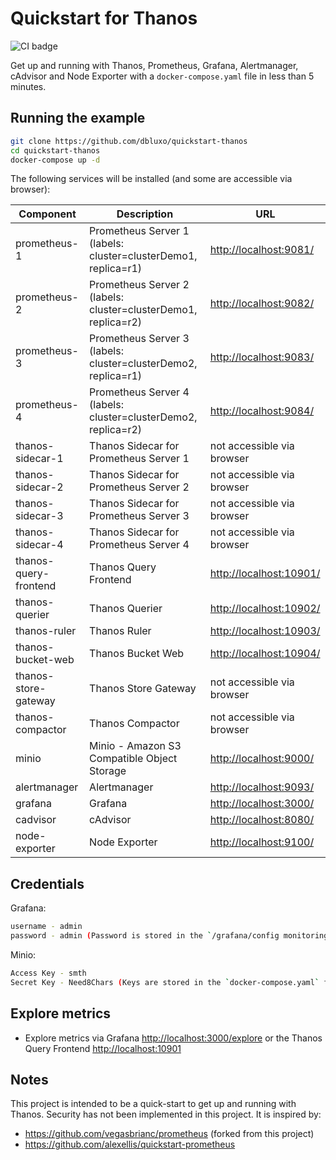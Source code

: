 # Quickstart for Thanos

![CI badge](https://github.com/dbluxo/quickstart-thanos/workflows/build-and-test/badge.svg)

Get up and running with Thanos, Prometheus, Grafana, Alertmanager, cAdvisor and Node Exporter with a `docker-compose.yaml` file in less than 5 minutes.

## Running the example

```bash
git clone https://github.com/dbluxo/quickstart-thanos
cd quickstart-thanos
docker-compose up -d
```

The following services will be installed (and some are accessible via browser):

| Component                     | Description                                                               | URL                           |
| -----------------------       | ------------------------------------------------------                    | ----------------------------- |
| prometheus-1                  | Prometheus Server 1 (labels: cluster=clusterDemo1, replica=r1)                 | <http://localhost:9081/>      |
| prometheus-2                  | Prometheus Server 2 (labels: cluster=clusterDemo1, replica=r2)                 | <http://localhost:9082/>      |
| prometheus-3                  | Prometheus Server 3 (labels: cluster=clusterDemo2, replica=r1)                 | <http://localhost:9083/>      |
| prometheus-4                  | Prometheus Server 4 (labels: cluster=clusterDemo2, replica=r2)                 | <http://localhost:9084/>      |
| thanos-sidecar-1              | Thanos Sidecar for Prometheus Server 1                                    | not accessible via browser    |
| thanos-sidecar-2              | Thanos Sidecar for Prometheus Server 2                                    | not accessible via browser    |
| thanos-sidecar-3              | Thanos Sidecar for Prometheus Server 3                                    | not accessible via browser    |
| thanos-sidecar-4              | Thanos Sidecar for Prometheus Server 4                                    | not accessible via browser    |
| thanos-query-frontend         | Thanos Query Frontend                                                     | <http://localhost:10901/>     |
| thanos-querier                | Thanos Querier                                                            | <http://localhost:10902/>     |
| thanos-ruler                  | Thanos Ruler                                                              | <http://localhost:10903/>     |
| thanos-bucket-web             | Thanos Bucket Web                                                         | <http://localhost:10904/>     |
| thanos-store-gateway          | Thanos Store Gateway                                                      | not accessible via browser    |
| thanos-compactor              | Thanos Compactor                                                          | not accessible via browser    |
| minio                         | Minio - Amazon S3 Compatible Object Storage                               | <http://localhost:9000/>      |
| alertmanager                  | Alertmanager                                                              | <http://localhost:9093/>      |
| grafana                       | Grafana                                                                   | <http://localhost:3000/>      |
| cadvisor                      | cAdvisor                                                                  | <http://localhost:8080/>      |
| node-exporter                 | Node Exporter                                                             | <http://localhost:9100/>      |

## Credentials

Grafana:

```bash
username - admin
password - admin (Password is stored in the `/grafana/config monitoring` env file)
```
  
Minio:

```bash
Access Key - smth
Secret Key - Need8Chars (Keys are stored in the `docker-compose.yaml` file)
```

## Explore metrics

* Explore metrics via Grafana <http://localhost:3000/explore> or the Thanos Query Frontend <http://localhost:10901>

## Notes

This project is intended to be a quick-start to get up and running with Thanos. Security has not been implemented in this project.
It is inspired by:

- <https://github.com/vegasbrianc/prometheus> (forked from this project)
- <https://github.com/alexellis/quickstart-prometheus>
